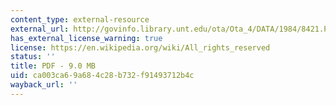 ```yaml
---
content_type: external-resource
external_url: http://govinfo.library.unt.edu/ota/Ota_4/DATA/1984/8421.PDF
has_external_license_warning: true
license: https://en.wikipedia.org/wiki/All_rights_reserved
status: ''
title: PDF - 9.0 MB
uid: ca003ca6-9a68-4c28-b732-f91493712b4c
wayback_url: ''
---
```

